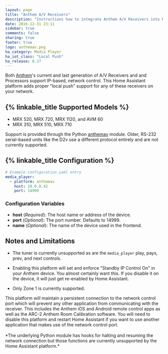 ```yaml
---
layout: page
title: "Anthem A/V Receivers"
description: "Instructions how to integrate Anthem A/V Receivers into Home Assistant."
date: 2016-12-31 23:11
sidebar: true
comments: false
sharing: true
footer: true
logo: anthemav.png
ha_category: Media Player
ha_iot_class: "Local Push"
ha_release: 0.37
---
```


Both [Anthem]'s current and last generation of A/V Receivers and and Processors
support IP-based, network control.  This Home Assistant platform adds proper
"local push" support for any of these receivers on your network.

## {% linkable_title Supported Models %}

* MRX 520, MRX 720, MRX 1120, and AVM 60
* MRX 310, MRX 510, MRX 710

Support is provided through the Python [anthemav] module.  Older, RS-232
serial-based units like the D2v use a different protocol entirely and are not
currently supported.

[Anthem]:	http://www.anthemav.com/
[anthemav]: https://github.com/nugget/python-anthemav


## {% linkable_title Configuration %}

```yaml
# Example configuration.yaml entry
media_player:
  - platform: anthemav
    host: 10.0.0.42
    port: 14999
```

### Configuration Variables

- **host** (*Required*): The host name or address of the device.
- **port** (*Optional*): The port number. Defaults to 14999.
- **name** (*Optional*): The name of the device used in the frontend.

## Notes and Limitations

- The tuner is currently unsupported as are the `media_player` play, pays,
  prev, and next controls.

- Enabling this platform will set and enforce "Standby IP Control On" in your Anthem
  device.  You almost certainly want this.  If you disable it on the device, it
  will just get re-enabled by Home Assistant.

- Only Zone 1 is currently supported.

<p class='note warning'>
  This platform will maintain a persistent connection to the network control
  port which will prevent any other application from communicating with the
  receiver.  This includes the Anthem iOS and Android remote control apps as
  well as the ARC-2 Anthem Room Calibration software. You will need to disable
  this platform and restart Home Assistant if you want to use another
  application that makes use of the network control port.
  <br /><br />
  *The underlying Python module has hooks for halting and resuming the network
  connection but those functions are currently unsupported by the Home
  Assistant platform.*
</p>
